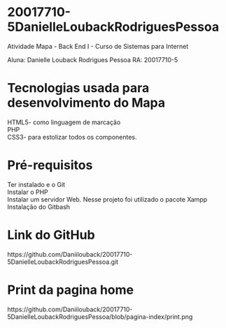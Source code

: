 # 20017710-5DanielleLoubackRodriguesPessoa

Atividade Mapa - Back End I  - Curso de Sistemas para Internet

Aluna: Danielle Louback Rodrigues Pessoa
RA: 20017710-5

<h1>Tecnologias usada para desenvolvimento do Mapa</h1>

HTML5- como linguagem de marcação <br>
PHP<br>
CSS3- para estolizar todos os componentes.<br>

<h1>Pré-requisitos</h1>
Ter instalado   e o Git <br>
Instalar o PHP <br>
Instalar um servidor Web. Nesse projeto foi utilizado o pacote Xampp <br>
Instalação do Gitbash<br>

<h1>Link do GitHub</h1>
https://github.com/Daniilouback/20017710-5DanielleLoubackRodriguesPessoa.git

<h1>Print da pagina home</h1>
https://github.com/Daniilouback/20017710-5DanielleLoubackRodriguesPessoa/blob/pagina-index/print.png
